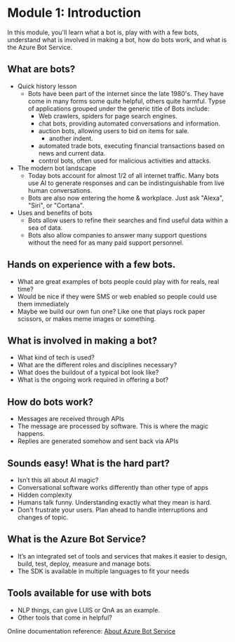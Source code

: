 # Module 1: Introduction
In this module, you'll learn what a bot is, play with with a few bots, understand what is involved in making a bot, how do bots work, and what is the Azure Bot Service.

## What are bots?
* Quick history lesson
  - Bots have been part of the internet since the late 1980's. They have come in many forms some quite helpful, others quite harmful. Typse of applications grouped under the generic title of Bots include:
    - Web crawlers, spiders for page search engines.
    - chat bots, providing automated conversations and information. 
    - auction bots, allowing users to bid on items for sale.
      - another indent.
    - automated trade bots, executing financial transactions based on news and current data.
    - control bots, often used for malicious activities and attacks.
* The modern bot landscape
  - Today bots account for almost 1/2 of all internet traffic. Many bots use AI to generate responses and can be indistinguishable from live human conversations.
  - Bots are also now entering the home & workplace. Just ask "Alexa", "Siri", or "Cortana".
* Uses and benefits of bots
  - Bots allow users to refine their searches and find useful data within a sea of data.
  - Bots also allow companies to answer many support questions without the need for as many paid support personnel.

## Hands on experience with a few bots.
* What are great examples of bots people could play with for reals, real time?
* Would be nice if they were SMS or web enabled so people could use them immediately
* Maybe we build our own fun one? Like one that plays rock paper scissors, or makes meme images or something. 

## What is involved in making a bot?
* What kind of tech is used?
* What are the different roles and disciplines necessary?
* What does the buildout of a typical bot look like?
* What is the ongoing work required in offering a bot?

## How do bots work?
* Messages are received through APIs
* The message are processed by software. This is where the magic happens.
* Replies are generated somehow and sent back via APIs

## Sounds easy! What is the hard part?
* Isn’t this all about AI magic?
* Conversational software works differently than other type of apps
* Hidden complexity
* Humans talk funny. Understanding exactly what they mean is hard.
* Don't frustrate your users. Plan ahead to handle interruptions and changes of topic.

## What is the Azure Bot Service?
* It’s an integrated set of tools and services that makes it easier to design, build, test, deploy, measure and manage bots.
* The SDK is available in multiple languages to fit your needs

## Tools available for use with bots
* NLP things, can give LUIS or QnA as an example.
* Other tools that come in helpful?

Online documentation reference: [About Azure Bot Service](https://docs.microsoft.com/en-us/azure/bot-service/bot-service-overview-introduction?view=azure-bot-service-4.0)


